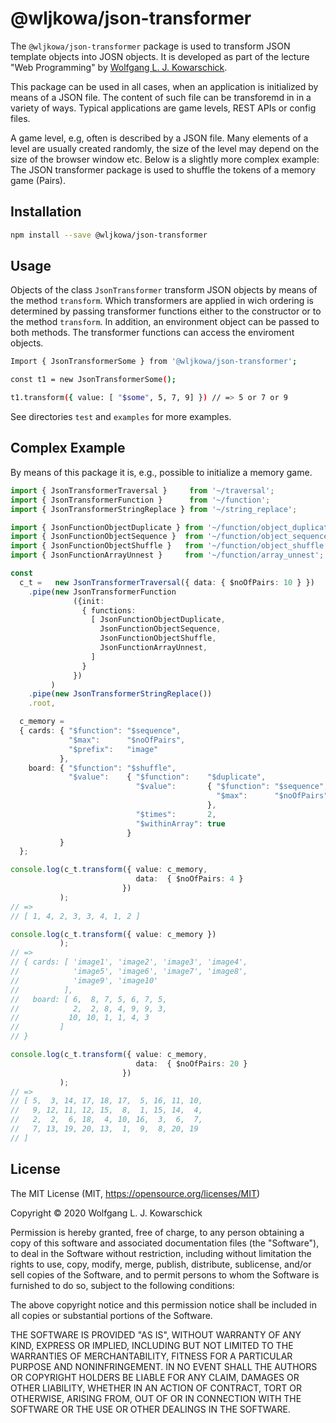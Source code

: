 # @wljkowa/json-transformer

The ```@wljkowa/json-transformer``` package is used to transform JSON template
objects into JOSN objects. It is developed as part of the lecture
"Web Programming" by [Wolfgang L. J. Kowarschick](https://kowa.hs-augsburg.de).

This package can be used in all cases, when an application is initialized
by means of a JSON file. The content of such file can be transforemd in
in a variety of ways. Typical applications are game levels, REST APIs or
config files.

A game level, e.g, often is described by a JSON file. Many elements of
a level are usually created randomly, the size of the level may depend on
the size of the browser window etc. Below is a slightly more complex example:
The JSON transformer package is used to shuffle the tokens of a memory game
(Pairs).


## Installation

```bash
npm install --save @wljkowa/json-transformer
```

## Usage

Objects of the class ```JsonTransformer``` transform JSON objects
by means of the method ```transform```. Which transformers are
applied in wich ordering is determined by passing transformer
functions either to the constructor or to the method ```transform```.
In addition, an environment object can be passed to both methods.
The transformer functions can access the enviroment objects.

```bash
Import { JsonTransformerSome } from '@wljkowa/json-transformer';

const t1 = new JsonTransformerSome();

t1.transform({ value: [ "$some", 5, 7, 9] }) // => 5 or 7 or 9
```

See directories ```test``` and ```examples``` for more examples.

## Complex Example

By means of this package it is, e.g., possible to initialize
a memory game.

```ts
import { JsonTransformerTraversal }     from '~/traversal';
import { JsonTransformerFunction }      from '~/function';
import { JsonTransformerStringReplace } from '~/string_replace';

import { JsonFunctionObjectDuplicate } from '~/function/object_duplicate';
import { JsonFunctionObjectSequence }  from '~/function/object_sequence';
import { JsonFunctionObjectShuffle }   from '~/function/object_shuffle';
import { JsonFunctionArrayUnnest }     from '~/function/array_unnest';

const
  c_t =   new JsonTransformerTraversal({ data: { $noOfPairs: 10 } })
    .pipe(new JsonTransformerFunction
              ({init:
                { functions:
                  [ JsonFunctionObjectDuplicate,
                    JsonFunctionObjectSequence,
                    JsonFunctionObjectShuffle,
                    JsonFunctionArrayUnnest,
                  ]
                }
              })
         )
    .pipe(new JsonTransformerStringReplace())
    .root,

  c_memory =
  { cards: { "$function": "$sequence",
             "$max":      "$noOfPairs",
             "$prefix":   "image"  
           },
    board: { "$function": "$shuffle", 
             "$value":    { "$function":    "$duplicate", 
                            "$value":       { "$function": "$sequence", 
                                              "$max":      "$noOfPairs" 
                                            }, 
                            "$times":       2,
                            "$withinArray": true
                          }
           }
  };

console.log(c_t.transform({ value: c_memory,
                            data:  { $noOfPairs: 4 }
                         })
           );
// =>
// [ 1, 4, 2, 3, 3, 4, 1, 2 ]

console.log(c_t.transform({ value: c_memory })
           );
// =>
// { cards: [ 'image1', 'image2', 'image3', 'image4',
//            'image5', 'image6', 'image7', 'image8',
//            'image9', 'image10'
//          ],
//   board: [ 6,  8, 7, 5, 6, 7, 5,
//            2,  2, 8, 4, 9, 9, 3,
//           10, 10, 1, 1, 4, 3
//         ]
// }

console.log(c_t.transform({ value: c_memory,
                            data:  { $noOfPairs: 20 }
                         })
           );
// =>
// [ 5,  3, 14, 17, 18, 17,  5, 16, 11, 10,
//   9, 12, 11, 12, 15,  8,  1, 15, 14,  4,
//   2,  2,  6, 18,  4, 10, 16,  3,  6,  7,
//   7, 13, 19, 20, 13,  1,  9,  8, 20, 19
// ]
```

## License

The MIT License (MIT, <https://opensource.org/licenses/MIT>)

Copyright © 2020 Wolfgang L. J. Kowarschick

Permission is hereby granted, free of charge, to any person obtaining a copy
of this software and associated documentation files (the "Software"), to deal
in the Software without restriction, including without limitation the rights
to use, copy, modify, merge, publish, distribute, sublicense, and/or sell
copies of the Software, and to permit persons to whom the Software is
furnished to do so, subject to the following conditions:

The above copyright notice and this permission notice shall be included in all
copies or substantial portions of the Software.

THE SOFTWARE IS PROVIDED "AS IS", WITHOUT WARRANTY OF ANY KIND, EXPRESS OR
IMPLIED, INCLUDING BUT NOT LIMITED TO THE WARRANTIES OF MERCHANTABILITY,
FITNESS FOR A PARTICULAR PURPOSE AND NONINFRINGEMENT. IN NO EVENT SHALL THE
AUTHORS OR COPYRIGHT HOLDERS BE LIABLE FOR ANY CLAIM, DAMAGES OR OTHER
LIABILITY, WHETHER IN AN ACTION OF CONTRACT, TORT OR OTHERWISE, ARISING FROM,
OUT OF OR IN CONNECTION WITH THE SOFTWARE OR THE USE OR OTHER DEALINGS IN THE
SOFTWARE.
